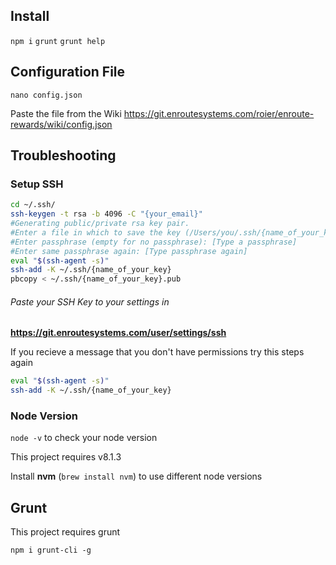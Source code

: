 ## Install

`npm i`
`grunt`
`grunt help`

## Configuration File

`nano config.json`

Paste the file from the Wiki https://git.enroutesystems.com/roier/enroute-rewards/wiki/config.json

## Troubleshooting

### Setup SSH

```bash
cd ~/.ssh/
ssh-keygen -t rsa -b 4096 -C "{your_email}"
#Generating public/private rsa key pair.
#Enter a file in which to save the key (/Users/you/.ssh/{name_of_your_key}): [Press enter]
#Enter passphrase (empty for no passphrase): [Type a passphrase]
#Enter same passphrase again: [Type passphrase again]
eval "$(ssh-agent -s)"
ssh-add -K ~/.ssh/{name_of_your_key}
pbcopy < ~/.ssh/{name_of_your_key}.pub
```
###### Paste your SSH Key to your settings in

**https://git.enroutesystems.com/user/settings/ssh**

If you recieve a message that you don't have permissions try this steps again

```bash
eval "$(ssh-agent -s)"
ssh-add -K ~/.ssh/{name_of_your_key}
```

### Node Version

`node -v` to check your node version

This project requires v8.1.3

Install **nvm** (`brew install nvm`) to use different node versions

## Grunt

This project requires grunt

`npm i grunt-cli -g`
